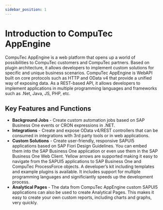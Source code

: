 ```yaml
---
sidebar_position: 1
---
```


# Introduction to CompuTec AppEngine

CompuTec AppEngine is a web platform that opens up a world of possibilities to CompuTec customers and CompuTec partners. Based on plugin architecture, it allows developers to implement custom solutions for specific and unique business scenarios. CompuTec AppEngine is WebAPI built on core protocols such as HTTP and OData v4 that provide a unified way of exposing data. As a REST-based API, it allows developers to implement applications in multiple programming languages and frameworks such as .Net, Java, JS, PHP, etc.

## Key Features and Functions

- **Background Jobs** - Create custom automation jobs based on SAP Business One events or CRON expressions in .NET.
- **Integrations** - Create and expose OData v4/REST controllers that can be consumed in integrations with 3rd party tools or in web applications.
- **Custom Solutions** - Create user-friendly, responsive SAPUI5 applications based on SAP Fiori Design Guidelines. You can embed them into the SAP Business One application or even use them in the SAP Business One Web Client. Yellow arrows are supported making it easy to navigate from the SAPUI5 applications to SAP Business One and CompuTec ProcessForce objects.
A developer’s kit including templates and example plugins is available. It includes support for multiple programming languages and significiantly speeds up the development process.
- **Analytical Pages** - The data from CompuTec AppEngine custom SAPUI5 applications can also be used to create Analytical Pages. This makes it easy to create your own custom reports, including charts and graphs, very quickly.
